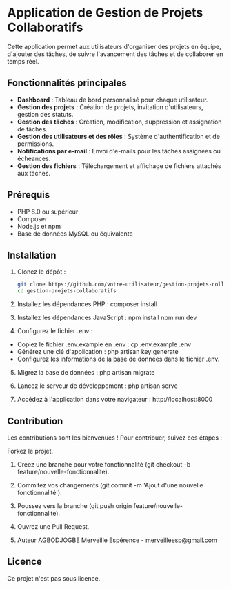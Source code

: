 # Application de Gestion de Projets Collaboratifs

Cette application permet aux utilisateurs d'organiser des projets en équipe, d'ajouter des tâches, de suivre l'avancement des tâches et de collaborer en temps réel.

## Fonctionnalités principales
- **Dashboard** : Tableau de bord personnalisé pour chaque utilisateur.
- **Gestion des projets** : Création de projets, invitation d'utilisateurs, gestion des statuts.
- **Gestion des tâches** : Création, modification, suppression et assignation de tâches.
- **Gestion des utilisateurs et des rôles** : Système d'authentification et de permissions.
- **Notifications par e-mail** : Envoi d'e-mails pour les tâches assignées ou échéances.
- **Gestion des fichiers** : Téléchargement et affichage de fichiers attachés aux tâches.

## Prérequis
- PHP 8.0 ou supérieur
- Composer
- Node.js et npm
- Base de données MySQL ou équivalente

## Installation
1. Clonez le dépôt :
   ```bash
   git clone https://github.com/votre-utilisateur/gestion-projets-collaboratifs.git
   cd gestion-projets-collaboratifs

2. Installez les dépendances PHP :
composer install

3. Installez les dépendances JavaScript :
npm install
npm run dev

4. Configurez le fichier .env :

- Copiez le fichier .env.example en .env :
cp .env.example .env
- Générez une clé d'application :
php artisan key:generate
- Configurez les informations de la base de données dans le fichier .env.

5. Migrez la base de données :
php artisan migrate

6. Lancez le serveur de développement :
php artisan serve

7. Accédez à l'application dans votre navigateur :
http://localhost:8000

## Contribution
Les contributions sont les bienvenues ! Pour contribuer, suivez ces étapes :

Forkez le projet.

1. Créez une branche pour votre fonctionnalité (git checkout -b feature/nouvelle-fonctionnalite).

2. Commitez vos changements (git commit -m 'Ajout d'une nouvelle fonctionnalité').

3. Poussez vers la branche (git push origin feature/nouvelle-fonctionnalite).

4. Ouvrez une Pull Request.

5. Auteur
AGBODJOGBE Merveille Espérence - merveilleesp@gmail.com

## Licence
Ce projet n'est pas sous licence.

